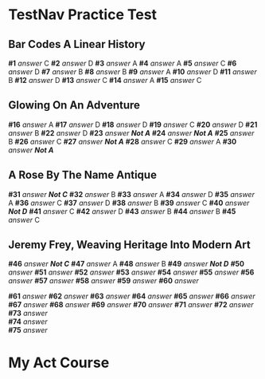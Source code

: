 # TestNav Practice Test
## Bar Codes A Linear History

__#1__ _answer_ C
__#2__ _answer_ D
__#3__ _answer_ A
__#4__ _answer_ A
__#5__ _answer_ C
__#6__ _answer_ D
__#7__ _answer_ B
__#8__ _answer_ B
__#9__ _answer_ A
__#10__ _answer_ D
__#11__ _answer_ B
__#12__ _answer_ D
__#13__ _answer_ C
__#14__ _answer_ A
__#15__ _answer_ C
## Glowing On An Adventure
__#16__ _answer_ A
__#17__ _answer_ D
__#18__ _answer_ D
__#19__ _answer_ C
__#20__ _answer_ D
__#21__ _answer_ B
__#22__ _answer_ D
__#23__ _answer_ ___Not A___
__#24__ _answer_  ___Not A___
__#25__ _answer_ B
__#26__ _answer_ C
__#27__ _answer_ ___Not A___
__#28__ _answer_ C
__#29__ _answer_ A
__#30__ _answer_ ___Not A___

## A Rose By The Name Antique
__#31__ _answer_ ___Not C___
__#32__ _answer_ B
__#33__ _answer_  A
__#34__ _answer_  D
__#35__ _answer_ A
__#36__ _answer_ C
__#37__ _answer_ D
__#38__ _answer_ B
__#39__ _answer_ C
__#40__ _answer_ ___Not D___
__#41__ _answer_ C
__#42__ _answer_ D
__#43__ _answer_  B
__#44__ _answer_  B
__#45__ _answer_ C
	
##  Jeremy Frey, Weaving Heritage Into Modern Art
__#46__ _answer_ ___Not C___
__#47__ _answer_ A
__#48__ _answer_ B
__#49__ _answer_ ___Not D___
__#50__ _answer_ 
__#51__ _answer_ 
__#52__ _answer_ 
__#53__ _answer_ 
__#54__ _answer_ 
__#55__ _answer_ 
__#56__ _answer_ 
__#57__ _answer_ 
__#58__ _answer_ 
__#59__ _answer_ 
__#60__ _answer_ 

__#61__ _answer_ 
__#62__ _answer_ 
__#63__ _answer_ 
__#64__ _answer_ 
__#65__ _answer_ 
__#66__ _answer_ 
__#67__ _answer_ 
__#68__ _answer_ 
__#69__ _answer_ 
__#70__ _answer_ 
__#71__ _answer_ 
__#72__ _answer_ 
__#73__ _answer_  
__#74__ _answer_  
__#75__ _answer_ 
# My Act Course
